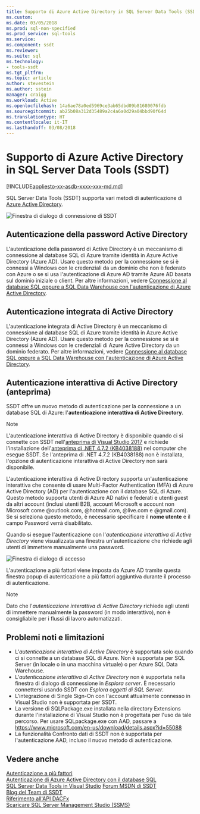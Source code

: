 ```yaml
---
title: Supporto di Azure Active Directory in SQL Server Data Tools (SSDT) | Microsoft Docs
ms.custom: 
ms.date: 03/05/2018
ms.prod: sql-non-specified
ms.prod_service: sql-tools
ms.service: 
ms.component: ssdt
ms.reviewer: 
ms.suite: sql
ms.technology:
- tools-ssdt
ms.tgt_pltfrm: 
ms.topic: article
author: stevestein
ms.author: sstein
manager: craigg
ms.workload: Active
ms.openlocfilehash: 14a6ae78a0ed5969ce3ab65dbd09b81680076fdb
ms.sourcegitcommit: ab25b08a312d35489a2c4a6a0d29a04bbd90f64d
ms.translationtype: HT
ms.contentlocale: it-IT
ms.lasthandoff: 03/08/2018
---
```

# <a name="azure-active-directory-support-in-sql-server-data-tools-ssdt"></a>Supporto di Azure Active Directory in SQL Server Data Tools (SSDT)

[!INCLUDE[appliesto-xx-asdb-xxxx-xxx-md.md](../includes/appliesto-xx-asdb-xxxx-xxx-md.md)]

SQL Server Data Tools (SSDT) supporta vari metodi di autenticazione di [Azure Active Directory](https://docs.microsoft.com/azure/active-directory/active-directory-whatis).

![Finestra di dialogo di connessione di SSDT](media/azure-active-directory/interactive.png)

## <a name="active-directory-password-authentication"></a>Autenticazione della password Active Directory

L'autenticazione della password di Active Directory è un meccanismo di connessione al database SQL di Azure tramite identità in Azure Active Directory (Azure AD).  Usare questo metodo per la connessione se si è connessi a Windows con le credenziali da un dominio che non è federato con Azure o se si usa l'autenticazione di Azure AD tramite Azure AD basata sul dominio iniziale o client. Per altre informazioni, vedere [Connessione al database SQL oppure a SQL Data Warehouse con l'autenticazione di Azure Active Directory](https://docs.microsoft.com/azure/sql-database/sql-database-aad-authentication).  

## <a name="active-directory-integrated-authentication"></a>Autenticazione integrata di Active Directory

L'autenticazione integrata di Active Directory è un meccanismo di connessione al database SQL di Azure tramite identità in Azure Active Directory (Azure AD). Usare questo metodo per la connessione se si è connessi a Windows con le credenziali di Azure Active Directory da un dominio federato. Per altre informazioni, vedere [Connessione al database SQL oppure a SQL Data Warehouse con l'autenticazione di Azure Active Directory](https://docs.microsoft.com/azure/sql-database/sql-database-aad-authentication).

## <a name="active-directory-interactive-authentication-preview"></a>Autenticazione interattiva di Active Directory (anteprima)

SSDT offre un nuovo metodo di autenticazione per la connessione a un database SQL di Azure: l'**autenticazione interattiva di Active Directory**.


> [!NOTE]
> L'autenticazione interattiva di Active Directory è disponibile quando ci si connette con SSDT nell'[anteprima di Visual Studio 2017](https://www.visualstudio.com/vs/preview/) e richiede l'installazione dell'[anteprima di .NET 4.7.2 (KB4038188)](https://go.microsoft.com/fwlink/?linkid=867317) nel computer che esegue SSDT. Se l'anteprima di .NET 4.7.2 (KB4038188) non è installata, l'opzione di autenticazione interattiva di Active Directory non sarà disponibile.


L'autenticazione interattiva di Active Directory supporta un'autenticazione interattiva che consente di usare Multi-Factor Authentication (MFA) di Azure Active Directory (AD) per l'autenticazione con il database SQL di Azure. Questo metodo supporta utenti di Azure AD nativi e federati e utenti guest da altri account (inclusi utenti B2B, account Microsoft e account non Microsoft come @outlook.com, @hotmail.com, @live.com e @gmail.com). Se si seleziona questo metodo, è necessario specificare il **nome utente** e il campo Password verrà disabilitato. 

Quando si esegue l'autenticazione con l'*autenticazione interattiva di Active Directory* viene visualizzata una finestra un'autenticazione che richiede agli utenti di immettere manualmente una password.

![Finestra di dialogo di accesso](media/azure-active-directory/sign-in.png)

L'autenticazione a più fattori viene imposta da Azure AD tramite questa finestra popup di autenticazione a più fattori aggiuntiva durante il processo di autenticazione.

> [!NOTE]
> Dato che l'*autenticazione interattiva di Active Directory* richiede agli utenti di immettere manualmente la password (in modo interattivo), non è consigliabile per i flussi di lavoro automatizzati.


## <a name="known-issues-and-limitations"></a>Problemi noti e limitazioni

- L'*autenticazione interattiva di Active Directory* è supportata solo quando ci si connette a un database SQL di Azure. Non è supportata per SQL Server (in locale o in una macchina virtuale) o per Azure SQL Data Warehouse.
- L'*autenticazione interattiva di Active Directory* non è supportata nella finestra di dialogo di connessione in *Esplora server*. È necessario connettersi usando SSDT con *Esplora oggetti di SQL Server*.
- L'integrazione di Single Sign-On con l'account attualmente connesso in Visual Studio non è supportata per SSDT.
- La versione di SQLPackage.exe installata nella directory Extensions durante l'installazione di Visual Studio non è progettata per l'uso da tale percorso. Per usare SQLpackage.exe con AAD, passare a https://www.microsoft.com/en-us/download/details.aspx?id=55088 
- La funzionalità Confronto dati di SSDT non è supportata per l'autenticazione AAD, incluso il nuovo metodo di autenticazione.  





## <a name="see-also"></a>Vedere anche  
[Autenticazione a più fattori](https://docs.microsoft.com/azure/sql-database/sql-database-ssms-mfa-authentication)  
[Autenticazione di Azure Active Directory con il database SQL](https://docs.microsoft.com/azure/sql-database/sql-database-aad-authentication-configure)  
[SQL Server Data Tools in Visual Studio](https://msdn.microsoft.com/library/hh272686(v=vs.103).aspx)  
[Forum MSDN di SSDT](https://social.msdn.microsoft.com/Forums/sqlserver/home?forum=ssdt)  
[Blog del Team di SSDT](http://blogs.msdn.com/b/ssdt/)  
[Riferimento all'API DACFx](https://msdn.microsoft.com/library/dn645454.aspx)  
[Scaricare SQL Server Management Studio (SSMS)](../ssms/download-sql-server-management-studio-ssms.md)  
